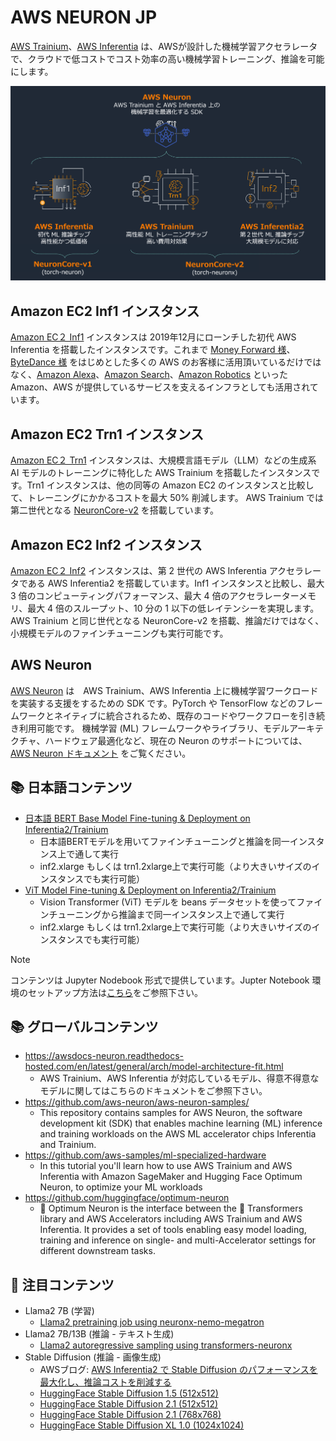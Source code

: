# AWS NEURON JP


[AWS Trainium](https://aws.amazon.com/jp/machine-learning/trainium/)、[AWS Inferentia](https://aws.amazon.com/jp/machine-learning/inferentia/) は、AWSが設計した機械学習アクセラレータで、クラウドで低コストでコスト効率の高い機械学習トレーニング、推論を可能にします。



![Neuron Overview](./neuron-aws-ml-chips.png)


## Amazon EC2 Inf1 インスタンス

[Amazon EC２ Inf1](https://aws.amazon.com/jp/ec2/instance-types/inf1/) インスタンスは 2019年12月にローンチした初代 AWS Inferentia を搭載したインスタンスです。これまで [Money Forward 様](https://aws.amazon.com/jp/builders-flash/202209/create-large-scale-inference-environment/)、[ByteDance 様](https://aws.amazon.com/jp/blogs/news/bytedance-saves-up-to-60-on-inference-costs-while-reducing-latency-and-increasing-throughput-using-aws-inferentia/) をはじめとした多くの AWS のお客様に活用頂いているだけではなく、[Amazon Alexa](https://aws.amazon.com/jp/blogs/news/majority-of-alexa-now-running-on-faster-more-cost-effective-amazon-ec2-inf1-instances/)、[Amazon Search](https://aws.amazon.com/jp/blogs/news/how-amazon-search-reduced-ml-inference-costs-by-85-with-aws-inferentia/)、[Amazon Robotics](https://aws.amazon.com/jp/solutions/case-studies/amazon-robotics-case-study/) といった Amazon、AWS が提供しているサービスを支えるインフラとしても活用されています。



## Amazon EC2 Trn1 インスタンス
[Amazon EC２ Trn1](https://aws.amazon.com/jp/ec2/instance-types/trn1/) インスタンスは、大規模言語モデル（LLM）などの生成系 AI モデルのトレーニングに特化した AWS Trainium を搭載したインスタンスです。Trn1 インスタンスは、他の同等の Amazon EC2 のインスタンスと比較して、トレーニングにかかるコストを最大 50% 削減します。 AWS Trainium では第二世代となる [NeuronCore-v2](https://awsdocs-neuron.readthedocs-hosted.com/en/latest/general/arch/neuron-hardware/neuron-core-v2.html) を搭載しています。


## Amazon EC2 Inf2 インスタンス
[Amazon EC２ Inf2](https://aws.amazon.com/jp/ec2/instance-types/inf2/) インスタンスは、第 2 世代の AWS Inferentia アクセラレータである AWS Inferentia2 を搭載しています。Inf1 インスタンスと比較し、最大 3 倍のコンピューティングパフォーマンス、最大 4 倍のアクセラレーターメモリ、最大 4 倍のスループット、10 分の 1 以下の低レイテンシーを実現します。
AWS Trainium と同じ世代となる NeuronCore-v2 を搭載、推論だけではなく、小規模モデルのファインチューニングも実行可能です。


## AWS Neuron
[AWS Neuron](https://aws.amazon.com/jp/machine-learning/neuron/) は　AWS Trainium、AWS Inferentia 上に機械学習ワークロードを実装する支援をするための SDK です。PyTorch や TensorFlow などのフレームワークとネイティブに統合されるため、既存のコードやワークフローを引き続き利用可能です。
機械学習 (ML) フレームワークやライブラリ、モデルアーキテクチャ、ハードウェア最適化など、現在の Neuron のサポートについては、[AWS Neuron ドキュメント](https://awsdocs-neuron.readthedocs-hosted.com/) をご覧ください。


## :books: 日本語コンテンツ

* [日本語 BERT Base Model Fine-tuning & Deployment on Inferentia2/Trainium](./bertj_finetuning_classification/)
  * 日本語BERTモデルを用いてファインチューニングと推論を同一インスタンス上で通して実行
  * inf2.xlarge もしくは trn1.2xlarge上で実行可能（より大きいサイズのインスタンスでも実行可能）
* [ViT Model Fine-tuning & Deployment on Inferentia2/Trainium](./ViT_finetuning_classification/)
  * Vision Transformer (ViT) モデルを beans データセットを使ってファインチューニングから推論まで同一インスタンス上で通して実行
  * inf2.xlarge もしくは trn1.2xlarge上で実行可能（より大きいサイズのインスタンスでも実行可能）

> [!NOTE]
> コンテンツは Jupyter Nodebook 形式で提供しています。Jupter Notebook 環境のセットアップ方法は[こちら](https://awsdocs-neuron.readthedocs-hosted.com/en/latest/general/setup/notebook/setup-jupyter-notebook-steps-troubleshooting.html)をご参照下さい。

## :books: グローバルコンテンツ

* https://awsdocs-neuron.readthedocs-hosted.com/en/latest/general/arch/model-architecture-fit.html
  * AWS Trainium、AWS Inferentia が対応しているモデル、得意不得意なモデルに関してはこちらのドキュメントをご参照下さい。
* https://github.com/aws-neuron/aws-neuron-samples/
  * This repository contains samples for AWS Neuron, the software development kit (SDK) that enables machine learning (ML) inference and training workloads on the AWS ML accelerator chips Inferentia and Trainium.
* https://github.com/aws-samples/ml-specialized-hardware
  * In this tutorial you'll learn how to use AWS Trainium and AWS Inferentia with Amazon SageMaker and Hugging Face Optimum Neuron, to optimize your ML workloads
* https://github.com/huggingface/optimum-neuron
  * 🤗 Optimum Neuron is the interface between the 🤗 Transformers library and AWS Accelerators including AWS Trainium and AWS Inferentia. It provides a set of tools enabling easy model loading, training and inference on single- and multi-Accelerator settings for different downstream tasks.


## 📝 注目コンテンツ

* Llama2 7B (学習)
  * [Llama2 pretraining job using neuronx-nemo-megatron](https://github.com/aws-neuron/aws-neuron-parallelcluster-samples/blob/master/examples/jobs/neuronx-nemo-megatron-llamav2-job.md)
* Llama2 7B/13B (推論 - テキスト生成)
  * [Llama2 autoregressive sampling using transformers-neuronx](https://github.com/aws-neuron/aws-neuron-samples/blob/master/torch-neuronx/transformers-neuronx/inference/meta-llama-2-13b-sampling.ipynb)
* Stable Diffusion (推論 - 画像生成)
  * AWSブログ: [AWS Inferentia2 で Stable Diffusion のパフォーマンスを最大化し、推論コストを削減する](https://aws.amazon.com/jp/blogs/news/create-high-quality-images-with-stable-diffusion-models-and-deploy-them-cost-efficiently-with-amazon-sagemaker/)
  * [HuggingFace Stable Diffusion 1.5 (512x512)](https://github.com/aws-neuron/aws-neuron-samples/blob/master/torch-neuronx/inference/hf_pretrained_sd15_512_inference.ipynb)
  * [HuggingFace Stable Diffusion 2.1 (512x512)](https://github.com/aws-neuron/aws-neuron-samples/blob/master/torch-neuronx/inference/hf_pretrained_sd2_512_inference.ipynb)
  * [HuggingFace Stable Diffusion 2.1 (768x768)](https://github.com/aws-neuron/aws-neuron-samples/blob/master/torch-neuronx/inference/hf_pretrained_sd2_768_inference.ipynb)
  * [HuggingFace Stable Diffusion XL 1.0 (1024x1024)](https://github.com/aws-neuron/aws-neuron-samples/blob/master/torch-neuronx/inference/hf_pretrained_sdxl_base_and_refiner_1024_inference.ipynb)
